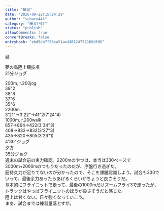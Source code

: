 ```yaml
---
title: "練習"
date: '2020-09-22T15:24:29'
author: "subaru44k"
category: "練習(強)"
status: "publish"
allowComments: true
convertBreaks: false
entryHash: "ebd5ab7f55ca51ae438124752100df05"
---
```

昼<div>夢の島陸上競技場<div>21分ジョグ
<div>
</div><div>200m, r.200jog</div><div>39"2</div><div>38"8</div><div>37"6</div><div>35"6</div><div>
<div>2200m</div><div>3'21"→3'22"→41"2(7'24"4)</div><div>
</div><div>1000m, r.200walk</div><div>857→864→422(3'34"3)</div><div>408→833→832(3'27"3)</div><div>435→820→805(3'26"1)</div><div>
</div><div>4'30"ジョグ</div></div></div><div>
</div><div>
</div><div>夕方</div><div>35分ジョグ</div><div>
</div><div>週末の試合前の実力確認。2200mのやつは、本当は330ペースで3000m+2000mのつもりだったのだが、序盤行き過ぎた。</div><div>筋持久力が足りてないのが分かったので、そこを課題認識しよう。試合も330でいって、最後余力あったらあげるくらいがちょうど良さそうだ。</div><div>基本的にフライニットで走って、最後の1000mだけズームフライ3で走ったが、トラックはやっぱフライニットのほうが良さそうだと感じた。</div><div>陸上は甘くない。日々強くなっていこう。</div></div><div>
</div><div>まあ、試合までは練習量落とすが。</div>
